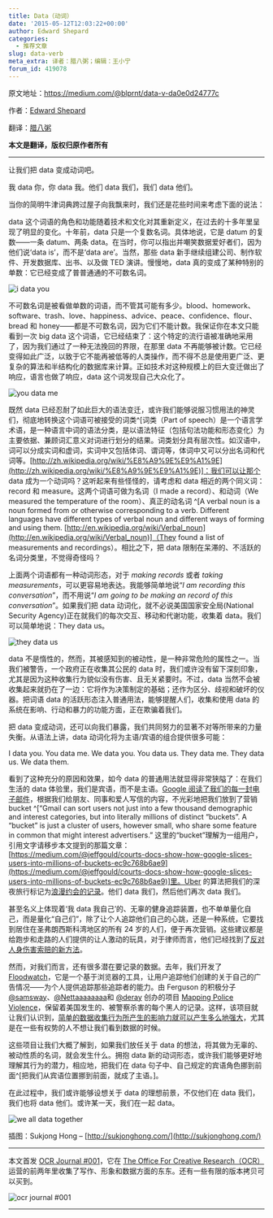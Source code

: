 ```yaml
---
title: Data（动词）
date: '2015-05-12T12:03:22+00:00'
author: Edward Shepard
categories:
  - 推荐文章
slug: data-verb
meta_extra: 译者：腊八粥；编辑：王小宁
forum_id: 419078
---
```


原文地址：https://medium.com/@blprnt/data-v-da0e0d24777c

作者：[Edward Shepard](https://twitter.com/blprnt)  

翻译：[腊八粥](http://www.labazhou.net/2015/05/data-verb/)   

**本文是翻译，版权归原作者所有**

* * *

让我们把 data 变成动词吧。

我 data 你，你 data 我。他们 data 我们，我们 data 他们。

当你的简明牛津词典跨过屋子向我飘来时，我们还是花些时间来考虑下面的说法：

data 这个词语的角色和功能随着技术和文化对其重新定义，在过去的十多年里呈现了明显的变化。十年前，data 只是一个复数名词。具体地说，它是 datum 的复数——一条 datum、两条 data。在当时，你可以指出并嘲笑数据爱好者们，因为他们说‘data is’，而不是‘data are’。当然，那些 data 新手继续组建公司、制作软件、开发数据库、出书、以及做 TED 演讲。慢慢地，data 真的变成了某种特别的单数：它已经变成了普普通通的不可数名词。

![i data you](http://www.labazhou.net/wp-content/uploads/2015/05/i-data-you.jpeg)

<!--more-->不可数名词是被看做单数的词语，而不管其可能有多少。blood、homework、software、trash、love、happiness、advice、peace、confidence、flour、bread 和 honey——都是不可数名词，因为它们不能计数。我保证你在本文只能看到一次 big data 这个词语，它已经结束了：这个特定的流行语被准确地采用了，因为我们通过了一种无法挽回的界限，在那里 data 不再能够被计数。它已经变得如此广泛，以致于它不能再被低等的人类操作，而不得不总是使用更广泛、更复杂的算法和半结构化的数据库来计算。正如技术对这种规模上的巨大变迁做出了响应，语言也做了响应，data 这个词发现自己大众化了。

![you data me](http://www.labazhou.net/wp-content/uploads/2015/05/you-data-me.jpeg)

既然 data 已经忍耐了如此巨大的语法变迁，或许我们能够说服习惯用法的神灵们，彻底地转换这个词语可被接受的词类^[词类（Part of speech）是一个语言学术语，是一种语言中词的语法分类，是以语法特征（包括句法功能和形态变化）为主要依据、兼顾词汇意义对词进行划分的结果。词类划分具有层次性。如汉语中，词可以分成实词和虚词，实词中又包括体词、谓词等，体词中又可以分出名词和代词等。[http://zh.wikipedia.org/wiki/%E8%A9%9E%E9%A1%9E](http://zh.wikipedia.org/wiki/%E8%A9%9E%E9%A1%9E)]：我们可以让那个 data 成为一个动词吗？这听起来有些怪怪的，请考虑和 data 相近的两个同义词：record 和 measure。这两个词语可做为名词（I made a record）、和动词（We measured the temperature of the room）、真正的动名词
^[A verbal noun is a noun formed from or otherwise corresponding to a verb. Different languages have different types of verbal noun and different ways of forming and using them. [http://en.wikipedia.org/wiki/Verbal_noun](http://en.wikipedia.org/wiki/Verbal_noun)]（They found a list of measurements and recordings）。相比之下，把 data 限制在呆滞的、不活跃的名词分类里，不觉得奇怪吗？

上面两个词语都有一种动词形态，对于 _making records_ 或者 _taking measurements_，可以更容易地表达。我能够简单地说“_I am recording this conversation_”，而不用说“_I am going to be making an record of this conversation_”。如果我们把 data 动词化，就不必说美国国家安全局(National Security Agency)正在就我们的每次交互、移动和代谢功能，收集着 data。我们可以简单地说：They data us。

![they data us](http://www.labazhou.net/wp-content/uploads/2015/05/they-data-us.jpeg)

data 不是惰性的，然而，其被感知到的被动性，是一种非常危险的属性之一。当我们被警告，一个政府正在收集其公民的 data 时，我们或许没有留下深刻印象，尤其是因为这种收集行为貌似没有伤害、且无关紧要时。不过，data 当然不会被收集起来就扔在了一边：它将作为决策制定的基础；还作为区分、歧视和破坏的仪器。把词语 data 的活跃形态注入普通用法，能够提醒人们，收集和使用 data 的系统在影响、行动和暴力的功能方面，正在欺骗着我们。

把 data 变成动词，还可以向我们暴露，我们共同努力的显著不对等所带来的力量失衡。从语法上讲，data 动词化将为主语/宾语的组合提供很多可能：

I data you. You data me. We data you. You data us. They data me. They data us. We data them.

看到了这种充分的原因和效果，如今 data 的普通用法就显得非常狭隘了：在我们生活的 data 体验里，我们是宾语，而不是主语。[Google 阅读了我们的每一封电子邮件](https://medium.com/@jeffgould/courts-docs-show-how-google-slices-users-into-millions-of-buckets-ec9c768b6ae9)，根据我们给朋友、同事和爱人写信的内容，不光彩地把我们放到了营销 bucket ^[“Gmail can sort users not just into a few thousand demographic and interest categories, but into literally millions of distinct “buckets”. A “bucket” is just a cluster of users, however small, who share some feature in common that might interest advertisers.” 这里的“bucket”理解为一组用户，引用文字请移步本文提到的那篇文章：[https://medium.com/@jeffgould/courts-docs-show-how-google-slices-users-into-millions-of-buckets-ec9c768b6ae9](https://medium.com/@jeffgould/courts-docs-show-how-google-slices-users-into-millions-of-buckets-ec9c768b6ae9)]里。Uber 的算法把我们的深夜旅行标记为[浪漫约会的记录](http://www.whosdrivingyou.org/blog/ubers-deleted-rides-of-glory-blog-post)。他们 data 我们，然后他们再次 data 我们。

甚至名义上体现着‘我 data 我自己’的、无辜的健身追踪装置，也不单单量化自己，而是量化“自己们”，除了让个人追踪他们自己的心跳，还是一种系统，它要找到居住在圣弗朗西斯科湾地区的所有 24 岁的人们，便于再次营销。这些建议都是给跑步和走路的人们提供的让人激动的玩具，对于律师而言，他们已经找到了[反对人身伤害索赔的新方法](http://www.theatlantic.com/technology/archive/2014/11/when-fitbit-is-the-expert-witness/382936/)。

然而，对我们而言，还有很多潜在要记录的数据。去年，我们开发了 [Floodwatch](https://floodwatch.o-c-r.org/)，它是一个基于浏览器的工具，让用户追踪他们创建的关于自己的广告情况——为个人提供追踪那些追踪者的能力。由 Ferguson 的积极分子 [@samsway](http://twitter.com/samsway)、[@Nettaaaaaaaa](https://twitter.com/Nettaaaaaaaa)和 [@deray](http://twitter.com/deray) 创办的项目 [Mapping Police Violence](http://mappingpoliceviolence.org/)，保留着美国发生的、被警察杀害的每个黑人的记录。这样，该项目就让我们认识到，[简单的数据收集行为所产生的影响力就可以产生多么地强大](http://www.labazhou.net/2014/12/a-data-analysts-blog-is-transforming-how-new-yorkers-see-their-city/)，尤其是在一些有权势的人不想让我们看到数据的时候。

这些项目让我们大概了解到，如果我们放任关于 data 的想法，将其做为无辜的、被动性质的名词，就会发生什么。拥抱 data 新的动词形态，或许我们能够更好地理解其行为的潜力，相应地，把我们在 data 句子中、自己规定的宾语角色挪到前面^[把我们从宾语位置挪到前面，就成了主语。]。

在此过程中，我们或许能够设想关于 data 的理想前景，不仅他们在 data 我们，我们也将 data 他们。或许某一天，我们在一起 data。

![we all data together](http://www.labazhou.net/wp-content/uploads/2015/05/we-all-data-together.jpeg)

插图：Sukjong Hong – [http://sukjonghong.com/](http://sukjonghong.com/)

* * *

本文首发 [OCR Journal #001](http://journal.o-c-r.org/product/ocr-journal-001)，它在 [The Office For Creative Research（OCR）](http://o-c-r.org/) 运营的前两年里收集了写作、形象和数据方面的东东。还有一些有限的版本拷贝可以买到。

![ocr journal #001](http://www.labazhou.net/wp-content/uploads/2015/05/ocr-journal-001.jpeg)

* * *
